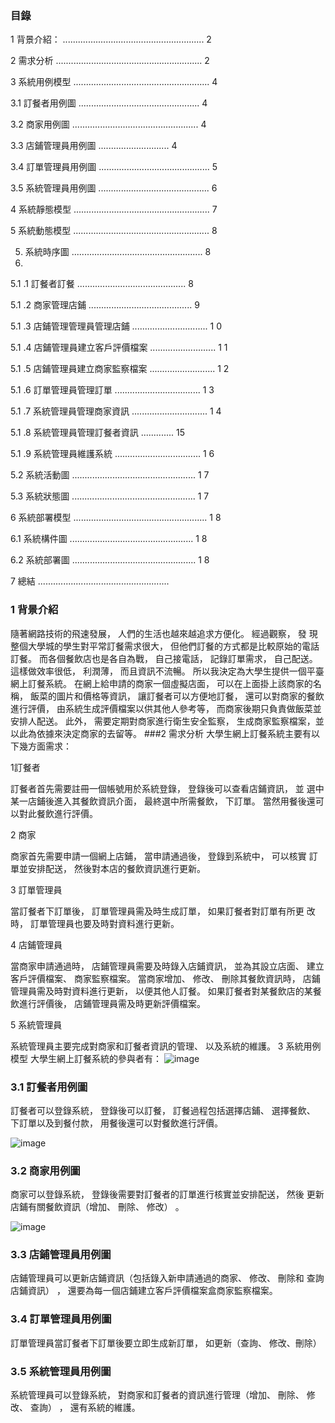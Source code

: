 ### 目錄
1 背景介紹： ........................................................ 2

2 需求分析 .......................................................... 2

3 系統用例模型 ...................................................... 4

3.1 訂餐者用例圖 ................................................ 4

3.2 商家用例圖 .................................................. 4

3.3 店鋪管理員用例圖 ............................ 4

3.4 訂單管理員用例圖 ............................................ 5

3.5 系統管理員用例圖 ............................................ 6

4 系統靜態模型 ...................................................... 7

5 系統動態模型 ...................................................... 8

5. 系統時序圖 .................................................... 8
6. 
5.1 .1 訂餐者訂餐 ........................................... 8
   
5.1 .2 商家管理店鋪 ......................................... 9

5.1 .3 店鋪管理管理員管理店鋪 .............................. 1 0

5.1 .4 店鋪管理員建立客戶評價檔案 .......................... 1 1

5.1 .5 店鋪管理員建立商家監察檔案 .......................... 1 2

5.1 .6 訂單管理員管理訂單 .................................. 1 3

5.1 .7 系統管理員管理商家資訊 .............................. 1 4

5.1 .8 系統管理員管理訂餐者資訊 ............. 15

5.1 .9 系統管理員維護系統 .................................. 1 6


5.2 系統活動圖 ................................................. 1 7

5.3 系統狀態圖 ................................................. 1 7

6 系統部署模型 ..................................................... 1 8

6.1 系統構件圖 ................................................. 1 8

6.2 系統部署圖 ................................................. 1 8

7 總結 ....................................................
### 1 背景介紹
隨著網路技術的飛速發展， 人們的生活也越來越追求方便化。
經過觀察， 發
現整個大學城的學生對平常訂餐需求很大， 但他們訂餐的方式都是比較原始的電話訂餐。 
而各個餐飲店也是各自為戰， 自己接電話， 記錄訂單需求， 自己配送。這樣做效率很低， 利潤薄， 而且資訊不流暢。 
所以我決定為大學生提供一個平臺 網上訂餐系統。 在網上給申請的商家一個虛擬店面， 可以在上面掛上該商家的名稱， 飯菜的圖片和價格等資訊， 讓訂餐者可以方便地訂餐， 還可以對商家的餐飲進行評價， 由系統生成評價檔案以供其他人參考等， 而商家後期只負責做飯菜並安排人配送。
此外， 需要定期對商家進行衛生安全監察， 生成商家監察檔案，並以此為依據來決定商家的去留等。
###2 需求分析
大學生網上訂餐系統主要有以下幾方面需求：

1訂餐者

訂餐者首先需要註冊一個帳號用於系統登錄， 登錄後可以查看店鋪資訊， 並
選中某一店鋪後進入其餐飲資訊介面， 最終選中所需餐飲， 下訂單。 當然用餐後還可以對此餐飲進行評價。

2 商家

商家首先需要申請一個網上店鋪， 當申請通過後， 登錄到系統中， 可以核實
訂單並安排配送， 然後對本店的餐飲資訊進行更新。

3 訂單管理員

當訂餐者下訂單後， 訂單管理員需及時生成訂單， 如果訂餐者對訂單有所更
改時， 訂單管理員也要及時對資料進行更新。

4 店鋪管理員

當商家申請通過時， 店鋪管理員需要及時錄入店鋪資訊， 並為其設立店面、
建立客戶評價檔案、 商家監察檔案。 當商家增加、 修改、 刪除其餐飲資訊時， 店鋪管理員需及時對資料進行更新， 以便其他人訂餐。 
如果訂餐者對某餐飲店的某餐飲進行評價後， 店鋪管理員需及時更新評價檔案。

5 系統管理員

系統管理員主要完成對商家和訂餐者資訊的管理、 以及系統的維護。
3 系統用例模型
大學生網上訂餐系統的參與者有：
![image](https://github.com/james10292210/10924149-final/assets/149235583/e8e01570-8fa9-4e64-9f94-79a6cb293078)

### 3.1 訂餐者用例圖

訂餐者可以登錄系統， 登錄後可以訂餐， 訂餐過程包括選擇店鋪、 選擇餐飲、
下訂單以及到餐付款， 用餐後還可以對餐飲進行評價。

![image](https://github.com/james10292210/10924149-final/assets/149235583/6a3dfbb8-20c9-46e8-b17a-5ea38166c315)

### 3.2 商家用例圖

商家可以登錄系統， 登錄後需要對訂餐者的訂單進行核實並安排配送， 然後
更新店鋪有關餐飲資訊（增加、 刪除、 修改） 。

![image](https://github.com/james10292210/10924149-final/assets/149235583/fdc64ff1-ea3b-4b3e-b831-61840fdec60c)
### 3.3 店鋪管理員用例圖

店鋪管理員可以更新店鋪資訊（包括錄入新申請通過的商家、 修改、 刪除和
查詢店鋪資訊） ， 還要為每一個店鋪建立客戶評價檔案盒商家監察檔案。
### 3.4 訂單管理員用例圖

訂單管理員當訂餐者下訂單後要立即生成新訂單， 如更新（查詢、 修改、刪除） 

### 3.5 系統管理員用例圖

系統管理員可以登錄系統， 對商家和訂餐者的資訊進行管理（增加、 刪除、
修改、 查詢） ， 還有系統的維護。



















 




